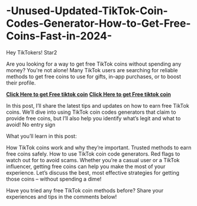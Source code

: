 # -Unused-Updated-TikTok-Coin-Codes-Generator-How-to-Get-Free-Coins-Fast-in-2024-
Hey TikTokers! Star2

Are you looking for a way to get free TikTok coins without spending any money? You're not alone! Many TikTok users are searching for reliable methods to get free coins to use for gifts, in-app purchases, or to boost their profile.

**[Click Here to get Free tiktok coin](https://usaofferzon.com/tiktok)**
**[Click Here to get Free tiktok coin](https://usaofferzon.com/tiktok)**


In this post, I’ll share the latest tips and updates on how to earn free TikTok coins. We’ll dive into using TikTok coin codes generators that claim to provide free coins, but I’ll also help you identify what’s legit and what to avoid! No entry sign

What you’ll learn in this post:

How TikTok coins work and why they’re important.
Trusted methods to earn free coins safely.
How to use TikTok coin code generators.
Red flags to watch out for to avoid scams.
Whether you’re a casual user or a TikTok influencer, getting free coins can help you make the most of your experience. Let’s discuss the best, most effective strategies for getting those coins – without spending a dime!

Have you tried any free TikTok coin methods before? Share your experiences and tips in the comments below!
